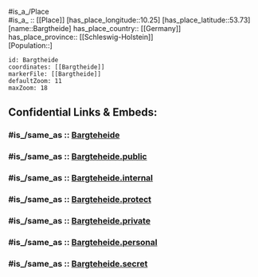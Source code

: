 ﻿---
confidential: public
isDeleted: false
location:
- 53.73
- 10.25
mapmarker: city
mapzoom:
- 7
- 12
SpocWebEntityId: 29021
tags:
- geo/City
type: City
---

#is_a_/Place  
#is_a_ :: [[Place]] 
[has_place_longitude::10.25] 
[has_place_latitude::53.73] 
[name::Bargtheide] 
has_place_country:: [[Germany]]  
has_place_province:: [[Schleswig-Holstein]]  
[Population::] 



```leaflet
id: Bargtheide
coordinates: [[Bargtheide]] 
markerFile: [[Bargtheide]] 
defaultZoom: 11 
maxZoom: 18
```


## Confidential Links & Embeds: 

### #is_/same_as :: [Bargteheide](/_Standards/Earth/Continent/Europe/Europe~Central/Germany/Germany~West/Schleswig-Holstein/counties~SH/Stormarn/cities~Stormarn/Bargteheide.md) 

### #is_/same_as :: [Bargteheide.public](/_public/Earth/Continent/Europe/Europe~Central/Germany/Germany~West/Schleswig-Holstein/counties~SH/Stormarn/cities~Stormarn/Bargteheide.public.md) 

### #is_/same_as :: [Bargteheide.internal](/_internal/Earth/Continent/Europe/Europe~Central/Germany/Germany~West/Schleswig-Holstein/counties~SH/Stormarn/cities~Stormarn/Bargteheide.internal.md) 

### #is_/same_as :: [Bargteheide.protect](/_protect/Earth/Continent/Europe/Europe~Central/Germany/Germany~West/Schleswig-Holstein/counties~SH/Stormarn/cities~Stormarn/Bargteheide.protect.md) 

### #is_/same_as :: [Bargteheide.private](/_private/Earth/Continent/Europe/Europe~Central/Germany/Germany~West/Schleswig-Holstein/counties~SH/Stormarn/cities~Stormarn/Bargteheide.private.md) 

### #is_/same_as :: [Bargteheide.personal](/_personal/Earth/Continent/Europe/Europe~Central/Germany/Germany~West/Schleswig-Holstein/counties~SH/Stormarn/cities~Stormarn/Bargteheide.personal.md) 

### #is_/same_as :: [Bargteheide.secret](/_secret/Earth/Continent/Europe/Europe~Central/Germany/Germany~West/Schleswig-Holstein/counties~SH/Stormarn/cities~Stormarn/Bargteheide.secret.md)

